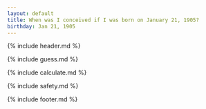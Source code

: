 ```yaml
---
layout: default
title: When was I conceived if I was born on January 21, 1905?
birthday: Jan 21, 1905
---
```


{% include header.md %}

{% include guess.md %}

{% include calculate.md %}

{% include safety.md %}

{% include footer.md %}



